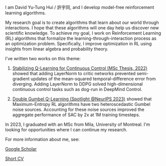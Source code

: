 I am David Yu-Tung Hui / 許宇同, and I develop model-free reinforcement learning algorithms.

My research goal is to create algorithms that learn about our world through interactions.
I hope that these algorithms will one day help us discover new scientific knowledge.
To achieve my goal, I work on Reinforcement Learning (RL) algorithms that formalize the learning-through-interaction process as an optimization problem.
Specifically, I improve optimization in RL using insights from linear algebra and probability theory.

I've written two works on this theme:
1. [Stabilizing Q-Learning for Continuous Control (MSc Thesis, 2022)](https://papyrus.bib.umontreal.ca/xmlui/bitstream/handle/1866/32085/Hui_David_Yu-Tung_2022_memoire.pdf)
showed that adding LayerNorm to critic networks prevented semi-gradient updates of the mean-squared temporal-difference error from diverging.
Adding LayerNorm to DDPG solved high-dimensional continuous control tasks such as dog-run in DeepMind Control.

2. [Double Gumbel Q-Learning (Spotlight @NeurIPS 2023)](https://openreview.net/forum?id=UdaTyy0BNB)
showed that Maximum-Entropy RL algorithms have two heteroscedastic Gumbel noise sources.
Accounting for these noise sources improved the aggregate performance of SAC by 2x at 1M training timesteps.

In 2023, I graduated with an MSc from Mila, University of Montreal.
I'm looking for opportunities where I can continue my research.

For more information about me, see:

[Google Scholar](https://scholar.google.com/citations?user=pXHOdMwAAAAJ&hl=en)

[Short CV](https://dyth.github.io/CV_DavidYu_TungHui.pdf)

